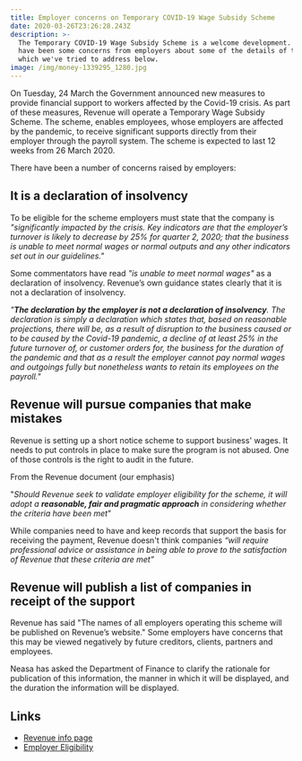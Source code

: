 ```yaml
---
title: Employer concerns on Temporary COVID-19 Wage Subsidy Scheme
date: 2020-03-26T23:26:28.243Z
description: >-
  The Temporary COVID-19 Wage Subsidy Scheme is a welcome development. There
  have been some concerns from employers about some of the details of the scheme
  which we've tried to address below.
image: /img/money-1339295_1280.jpg
---
```

On Tuesday, 24 March the Government announced new measures to provide financial support to workers affected by the Covid-19 crisis. As part of these measures, Revenue will operate a Temporary Wage Subsidy Scheme. The scheme, enables employees, whose employers are affected by the pandemic, to receive significant supports directly from their employer through the payroll system. The scheme is expected to last 12 weeks from 26 March 2020.

There have been a number of concerns raised by employers:

## It is a declaration of insolvency

To be eligible for the scheme employers must state that the company is _"significantly impacted by the crisis. Key indicators are that the employer’s turnover is likely to decrease by 25% for quarter 2, 2020; that the business is unable to meet normal wages or normal outputs and any other indicators set out in our guidelines."_

Some commentators have read _"is unable to meet normal wages"_ as a declaration of insolvency. Revenue’s own guidance states clearly that it is not a declaration of insolvency.

_"**The declaration by the employer is not a declaration of insolvency**. The declaration is simply a declaration which states that, based on reasonable projections, there will be, as a result of disruption to the business caused or to be caused by the Covid-19 pandemic, a decline of at least 25% in the future turnover of, or customer orders for, the business for the duration of the pandemic and that as a result the employer cannot pay normal wages and outgoings fully but nonetheless wants to retain its employees on the payroll."_

## Revenue will pursue companies that make mistakes

Revenue is setting up a short notice scheme to support business' wages. It needs to put controls in place to make sure the program is not abused. One of those controls is the right to audit in the future.

From the Revenue document (our emphasis)

"_Should Revenue seek to validate employer eligibility for the scheme, it will adopt a **reasonable, fair and pragmatic approach** in considering whether the criteria have been met_"

While companies need to have and keep records that support the basis for receiving the payment, Revenue doesn't think companies _“will require professional advice or assistance in being able to prove to the satisfaction of Revenue that these criteria are met”_

## Revenue will publish a list of companies in receipt of the support

Revenue has said "The names of all employers operating this scheme will be published on Revenue’s website." Some employers have concerns that this may be viewed negatively by future creditors, clients, partners and employees.

Neasa has asked the Department of Finance to clarify the rationale for publication of this information, the manner in which it will be displayed, and the duration the information will be displayed.

## Links

* [Revenue info page](https://www.revenue.ie/en/corporate/communications/covid19/temporary-covid-19-wage-subsidy-scheme.aspx)
* [Employer Eligibility](<COVID-19 Temporary Wage Subsidy Scheme -Employer Eligibility and Supporting Proofs>)
